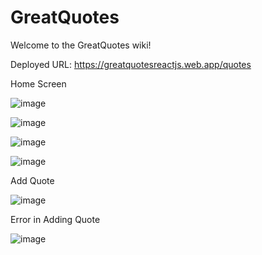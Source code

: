 # GreatQuotes
 
Welcome to the GreatQuotes wiki!

Deployed URL: https://greatquotesreactjs.web.app/quotes

Home Screen

![image](https://user-images.githubusercontent.com/59108427/168496738-b2392090-c3d0-49c9-a918-9e664888a7be.png)

![image](https://user-images.githubusercontent.com/59108427/168496753-261b3133-b39f-4551-92d2-396f587dbe46.png)

![image](https://user-images.githubusercontent.com/59108427/168496763-48fe5411-cf78-4ac6-a524-dc7423034a59.png)

![image](https://user-images.githubusercontent.com/59108427/168496770-c6dadaa3-1022-47cf-87b6-425a01b4c64a.png)

Add Quote

![image](https://user-images.githubusercontent.com/59108427/168496789-66ee34d1-0be2-49a2-b65c-a175e5346a8f.png)

Error in Adding Quote

![image](https://user-images.githubusercontent.com/59108427/168496806-e0a1badd-6299-44cf-96c1-ea8d1e039d7e.png)
